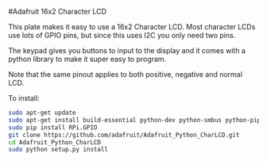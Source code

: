 <!--
---
name: Adafruit 16x2 Character LCD
class: board
type: Display
formfactor: Custom
manufacturer: Adafruit
description: 16x2 Character LCD and Keypad
url: https://learn.adafruit.com/adafruit-16x2-character-lcd-plus-keypad-for-raspberry-pi
buy: https://www.adafruit.com/products/1109
image: adafruit-16x2-lcd.png
pincount: 26
eeprom: no
power:
  '2':
ground:
  '6':
pin:
  '3':
     mode: i2c
  '5':
     mode: i2c
i2c:
  '0x20':
    name: MCP23017
    device: MCP23017
-->
#Adafruit 16x2 Character LCD

This plate makes it easy to use a 16x2 Character LCD. Most character LCDs use lots of GPIO pins, but since this uses I2C you only need two pins. 

The keypad gives you buttons to input to the display and it comes with a  python library to make it super easy to program.

Note that the same pinout applies to both positive, negative and normal LCD.

To install:

```bash
sudo apt-get update
sudo apt-get install build-essential python-dev python-smbus python-pip git
sudo pip install RPi.GPIO
git clone https://github.com/adafruit/Adafruit_Python_CharLCD.git
cd Adafruit_Python_CharLCD
sudo python setup.py install
```
